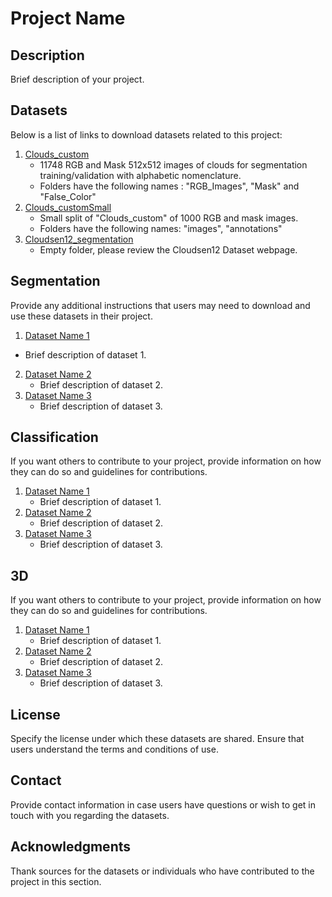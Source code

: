 # Project Name

## Description
Brief description of your project.

## Datasets
Below is a list of links to download datasets related to this project:

1. [Clouds_custom]([link_to_dataset_1](https://drive.google.com/drive/folders/16UtfUexDEyU9oJEWeF9ZW84pYV5yoIZi?usp=sharing))
   - 11748 RGB and Mask 512x512 images of clouds for segmentation training/validation with alphabetic nomenclature.
   - Folders have the following names : "RGB_Images", "Mask" and "False_Color"
2. [Clouds_customSmall](link_to_dataset_2)
   - Small split of "Clouds_custom" of 1000  RGB and mask images.
   - Folders have the following names: "images", "annotations"
3. [Cloudsen12_segmentation](link_to_dataset_3)
   - Empty folder, please review the Cloudsen12 Dataset webpage.

## Segmentation
Provide any additional instructions that users may need to download and use these datasets in their project.
 1. [Dataset Name 1](link_to_dataset_1)
   - Brief description of dataset 1.
2. [Dataset Name 2](link_to_dataset_2)
   - Brief description of dataset 2.
3. [Dataset Name 3](link_to_dataset_3)
   - Brief description of dataset 3.

## Classification
If you want others to contribute to your project, provide information on how they can do so and guidelines for contributions.


1. [Dataset Name 1](link_to_dataset_1)
   - Brief description of dataset 1.
2. [Dataset Name 2](link_to_dataset_2)
   - Brief description of dataset 2.
3. [Dataset Name 3](link_to_dataset_3)
   - Brief description of dataset 3.

## 3D 
If you want others to contribute to your project, provide information on how they can do so and guidelines for contributions.
1. [Dataset Name 1](link_to_dataset_1)
   - Brief description of dataset 1.
2. [Dataset Name 2](link_to_dataset_2)
   - Brief description of dataset 2.
3. [Dataset Name 3](link_to_dataset_3)
   - Brief description of dataset 3.

## License
Specify the license under which these datasets are shared. Ensure that users understand the terms and conditions of use.

## Contact
Provide contact information in case users have questions or wish to get in touch with you regarding the datasets.

## Acknowledgments
Thank sources for the datasets or individuals who have contributed to the project in this section.
